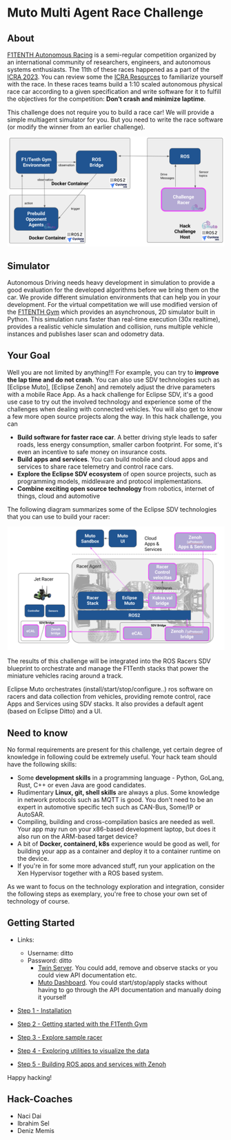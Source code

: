 # Muto Multi Agent Race Challenge

## About

[F1TENTH Autonomous Racing](https://f1tenth.org/) is a semi-regular competition organized by an international community of researchers, engineers, and autonomous systems enthusiasts. The 11th of these races happened as a part of the [ICRA 2023](https://icra2023-race.f1tenth.org/). You can review some the [ICRA Resources](https://icra2023-race.f1tenth.org/race_ressources.html) to familiarize yourself with the race.  In these races teams build a 1:10 scaled autonomous physical race car according to a given specification and write software for it to fulfill the objectives for the competition: **Don’t crash and minimize laptime**.  

This challenge does not require you to build a race car!  We will provide a simple multiagent simulator for you. But you need to write the race software (or modify the winner from an earlier challenge).

<img src="./assets/overview.png" />

## Simulator 

Autonomous Driving needs heavy development in simulation to provide a good evaluation for the developed algorithms before we bring them on the car. We provide different simulation environments that can help you in your development. For the virtual competitation we will use modified version of the [F1TENTH Gym](https://github.com/f1tenth/f1tenth_gym) which provides an asynchronous, 2D simulator built in Python. This simulation runs faster than real-time execution (30x realtime), provides a realistic vehicle simulation and collision, runs multiple vehicle instances and publishes laser scan and odometry data.

## Your Goal 
Well you are not limited by anything!!!  For example, you can try to **improve the lap time and do not crash**. You can also use SDV technologies such as [Eclipse Muto], [Eclipse Zenoh] and remotely adjust the drive parameters with a mobile Race App. As a hack challenge for Eclipse SDV, it's a good use case to try out the involved technology and experience some of the challenges when dealing with connected vehicles. You will also get to know a few more open source projects along the way. 
In this hack challenge, you can

- **Build software for faster race car**. A better driving style leads to safer roads, less energy consumption, smaller carbon footprint. For some, it's even an incentive to safe money on insurance costs.
- **Build apps and services**. You can build mobile and cloud apps and services to share race telemetry and control race cars.
- **Explore the Eclipse SDV ecosystem** of open source projects, such as programming models, middleware and protocol implementations.
- **Combine exciting open source technology** from robotics, internet of things, cloud and automotive

The following diagram summarizes some of the Eclipse SDV technologies that you can use to build your racer:

<img src="./assets/racer.png" />

The results of this challenge will be integrated into the ROS Racers SDV blueprint to orchestrate and manage the F1Tenth stacks that power the miniature vehicles racing around a track.

Eclipse Muto orchestrates (install/start/stop/configure..) ros software on racers and data collection from vehicles, providing remote control, race Apps and Services using SDV stacks. It also provides a default agent (based on Eclipse Ditto) and a UI.

## Need to know

No formal requirements are present for this challenge, yet certain degree of knowledge in following could be extremely useful. Your hack team should have the following skills:

- Some **development skills** in a programming language - Python, GoLang, Rust, C++ or even Java are good candidates.
- Rudimentary **Linux, git, shell skills** are always a plus. Some knowledge in network protocols such as MQTT is good. You don't need to be an expert in automotive specific tech such as CAN-Bus, Some/IP or AutoSAR.
- Compiling, building and cross-compilation basics are needed as well. Your app may run on your x86-based development laptop, but does it also run on the ARM-based target device?
- A bit of **Docker, containerd, k8s** experience would be good as well, for building your app as a container and deploy it to a container runtime on the device.
- If you're in for some more advanced stuff, run your application on the Xen Hypervisor together with a ROS based system.

As we want to focus on the technology exploration and integration, consider the following steps as exemplary, you're free to chose your own set of technology of course.

## Getting Started

- Links:
  + Username: ditto
  + Password: ditto
    + [Twin Server](http://sandbox.composiv.ai). You could add, remove and observe stacks or you could view API documentation etc.
    + [Muto Dashboard](https://dashboard.composiv.ai). You could start/stop/apply stacks without having to go through the API documentation and manually doing it yourself

- [Step 1 - Installation](docs/step1-installation.md)

- [Step 2 - Getting started with the F1Tenth Gym](docs/step2-getting-started-with-f1tenth-gym.md)

- [Step 3 - Explore sample racer](docs/step3-make-racecar-interact-with-f1tenth-gym.md)

- [Step 4 - Exploring utilities to visualize the data](docs/step4-rviz.md)

- [Step 5 - Building ROS apps and services with Zenoh](docs/step5-build-zenoh.md)

Happy hacking!

## Hack-Coaches

- Naci Dai
- Ibrahim Sel
- Deniz Memis
